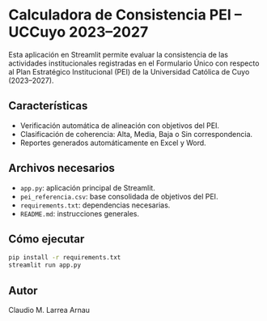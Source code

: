 # Calculadora de Consistencia PEI – UCCuyo 2023–2027

Esta aplicación en Streamlit permite evaluar la consistencia de las actividades institucionales registradas en el Formulario Único con respecto al Plan Estratégico Institucional (PEI) de la Universidad Católica de Cuyo (2023–2027).

## Características

- Verificación automática de alineación con objetivos del PEI.
- Clasificación de coherencia: Alta, Media, Baja o Sin correspondencia.
- Reportes generados automáticamente en Excel y Word.

## Archivos necesarios

- `app.py`: aplicación principal de Streamlit.
- `pei_referencia.csv`: base consolidada de objetivos del PEI.
- `requirements.txt`: dependencias necesarias.
- `README.md`: instrucciones generales.

## Cómo ejecutar

```bash
pip install -r requirements.txt
streamlit run app.py
```

## Autor

Claudio M. Larrea Arnau
